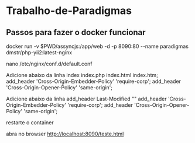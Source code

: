 
# Trabalho-de-Paradigmas

## Passos para fazer o docker funcionar

docker run -v  $PWD/assyncjs:/app/web -d -p 8090:80  --name paradigmas dmstr/php-yii2:latest-nginx

nano /etc/nginx/conf.d/default.conf

Adicione abaixo da linha  index       index.php index.html index.htm;  
        add_header 'Cross-Origin-Embedder-Policy' 'require-corp';
        add_header 'Cross-Origin-Opener-Policy' 'same-origin';

Adicione abaixo da linha add_header Last-Modified ""
        add_header 'Cross-Origin-Embedder-Policy' 'require-corp';
        add_header 'Cross-Origin-Opener-Policy' 'same-origin';

restarte o container

abra no browser <http://localhost:8090/teste.html>
